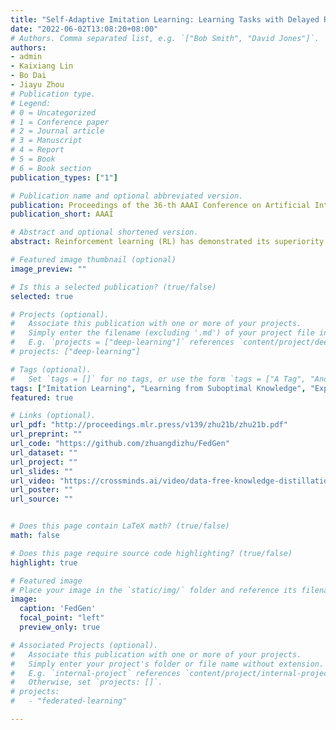 ```yaml
---
title: "Self-Adaptive Imitation Learning: Learning Tasks with Delayed Rewards from Sub-Optimal Demonstrations."
date: "2022-06-02T13:08:20+08:00"
# Authors. Comma separated list, e.g. `["Bob Smith", "David Jones"]`.
authors:
- admin
- Kaixiang Lin
- Bo Dai
- Jiayu Zhou
# Publication type.
# Legend:
# 0 = Uncategorized
# 1 = Conference paper
# 2 = Journal article
# 3 = Manuscript
# 4 = Report
# 5 = Book
# 6 = Book section
publication_types: ["1"]

# Publication name and optional abbreviated version.
publication: Proceedings of the 36-th AAAI Conference on Artificial Intelligence
publication_short: AAAI

# Abstract and optional shortened version.
abstract: Reinforcement learning (RL) has demonstrated its superiority in solving sequential decision-making problems. However, heavy dependence on immediate reward feedback impedes the wide application of RL. On the other hand, imitation learning (IL) tackles RL without relying on environmental supervision by leveraging external demonstrations. In practice, however, collecting sufficient expert demonstrations can be prohibitively expensive, yet the quality of demonstrations typically limits the performance of the learning policy. To address a practical scenario, in this work, we propose SelfAdaptive Imitation Learning (SAIL), which, provided with a few demonstrations from a sub-optimal teacher, can perform well in RL tasks with extremely delayed rewards, where the only reward feedback is trajectory-wise ranking. SAIL bridges the advantages of IL and RL by interactively exploiting the demonstrations to catch up with the teacher and exploring the environment to yield demonstrations that surpass the teacher. Extensive empirical results show that not only does SAIL significantly improve the sample efficiency, but it also leads to higher asymptotic performance across different continuous control tasks, compared with the state-of-the-art.

# Featured image thumbnail (optional)
image_preview: ""

# Is this a selected publication? (true/false)
selected: true

# Projects (optional).
#   Associate this publication with one or more of your projects.
#   Simply enter the filename (excluding '.md') of your project file in `content/project/`.
#   E.g. `projects = ["deep-learning"]` references `content/project/deep-learning.md`.
# projects: ["deep-learning"]

# Tags (optional).
#   Set `tags = []` for no tags, or use the form `tags = ["A Tag", "Another Tag"]` for one or more tags.
tags: ["Imitation Learning", "Learning from Suboptimal Knowledge", "Exploration in RL", "Self-Adaptative Learning"]
featured: true

# Links (optional).
url_pdf: "http://proceedings.mlr.press/v139/zhu21b/zhu21b.pdf"
url_preprint: ""
url_code: "https://github.com/zhuangdizhu/FedGen"
url_dataset: ""
url_project: ""
url_slides: ""
url_video: "https://crossminds.ai/video/data-free-knowledge-distillation-for-heterogeneous-federated-learning-614bca2f3c7a224a90902919/"
url_poster: ""
url_source: ""


# Does this page contain LaTeX math? (true/false)
math: false

# Does this page require source code highlighting? (true/false)
highlight: true

# Featured image
# Place your image in the `static/img/` folder and reference its filename below, e.g. `image = "example.jpg"`.
image:
  caption: 'FedGen'
  focal_point: "left"
  preview_only: true

# Associated Projects (optional).
#   Associate this publication with one or more of your projects.
#   Simply enter your project's folder or file name without extension.
#   E.g. `internal-project` references `content/project/internal-project/index.md`.
#   Otherwise, set `projects: []`.
# projects:
#   - "federated-learning"

---
```

